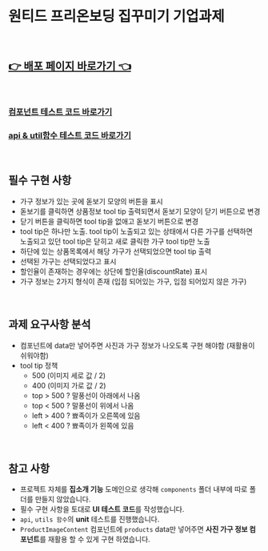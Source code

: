 # 원티드 프리온보딩 집꾸미기 기업과제

<br />

## [👉 배포 페이지 바로가기 👈]()

<br />

### [컴포넌트 테스트 코드 바로가기](https://github.com/ksmfou98/ggumim-assignment/tree/main/src/components/__test__)

### [api & util함수 테스트 코드 바로가기](https://github.com/ksmfou98/ggumim-assignment/tree/main/src/lib/__test__)

<br />

## 필수 구현 사항

- 가구 정보가 있는 곳에 돋보기 모양의 버튼을 표시
- 돋보기를 클릭하면 상품정보 tool tip 출력되면서 돋보기 모양이 닫기 버튼으로 변경
- 닫기 버튼을 클릭하면 tool tip을 없애고 돋보기 버튼으로 변경
- tool tip은 하나만 노출. tool tip이 노출되고 있는 상태에서 다른 가구를 선택하면 노출되고 있던 tool tip은 닫히고 새로 클릭한 가구 tool tip만 노출
- 하단에 있는 상품목록에서 해당 가구가 선택되었으면 tool tip 출력
- 선택된 가구는 선택되었다고 표시
- 할인율이 존재하는 경우에는 상단에 할인율(discountRate) 표시
- 가구 정보는 2가지 형식이 존재 (입점 되어있는 가구, 입점 되어있지 않은 가구)

<br />

## 과제 요구사항 분석

- 컴포넌트에 data만 넣어주면 사진과 가구 정보가 나오도록 구현 해야함 (재활용이 쉬워야함)
- tool tip 정책
  - 500 (이미지 세로 값 / 2)
  - 400 (이미지 가로 값 / 2)
  - top > 500 ? 말풍선이 아래에서 나옴
  - top < 500 ? 말풍선이 위에서 나옴
  - left > 400 ? 뾰족이가 오른쪽에 있음
  - left < 400 ? 뾰족이가 왼쪽에 있음

<br />

## 참고 사항

- 프로젝트 자체를 <b>집소개 기능</b> 도메인으로 생각해 `components` 폴더 내부에 따로 폴더를 만들지 않았습니다.
- 필수 구현 사항을 토대로 <b>UI 테스트 코드</b>를 작성했습니다.
- `api`, `utils 함수`의 <b>unit</b> 테스트를 진행했습니다.
- `ProductImageContent` 컴포넌트에 `products` data만 넣어주면 <b>사진 가구 정보 컴포넌트</b>를 재활용 할 수 있게 구현 하였습니다.

<br />
